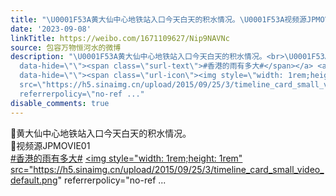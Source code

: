 ```yaml
---
title: "\U0001F53A黄大仙中心地铁站入口今天白天的积水情况。\U0001F53A视频源JPMOVIE01#香港的雨有多大# 包容万物恒河水的微博视频"
date: '2023-09-08'
linkTitle: https://weibo.com/1671109627/Nip9NAVNc
source: 包容万物恒河水的微博
description: "\U0001F53A黄大仙中心地铁站入口今天白天的积水情况。<br>\U0001F53A视频源JPMOVIE01<br><a href=\"https://m.weibo.cn/search?containerid=231522type%3D1%26t%3D10%26q%3D%23%E9%A6%99%E6%B8%AF%E7%9A%84%E9%9B%A8%E6%9C%89%E5%A4%9A%E5%A4%A7%23&amp;extparam=%23%E9%A6%99%E6%B8%AF%E7%9A%84%E9%9B%A8%E6%9C%89%E5%A4%9A%E5%A4%A7%23\"
  data-hide=\"\"><span class=\"surl-text\">#香港的雨有多大#</span></a> <a href=\"https://video.weibo.com/show?fid=1034:4943865921077256\"
  data-hide=\"\"><span class=\"url-icon\"><img style=\"width: 1rem;height: 1rem\"
  src=\"https://h5.sinaimg.cn/upload/2015/09/25/3/timeline_card_small_video_default.png\"
  referrerpolicy=\"no-ref ..."
disable_comments: true
---
```

🔺黄大仙中心地铁站入口今天白天的积水情况。<br>🔺视频源JPMOVIE01<br><a href="https://m.weibo.cn/search?containerid=231522type%3D1%26t%3D10%26q%3D%23%E9%A6%99%E6%B8%AF%E7%9A%84%E9%9B%A8%E6%9C%89%E5%A4%9A%E5%A4%A7%23&amp;extparam=%23%E9%A6%99%E6%B8%AF%E7%9A%84%E9%9B%A8%E6%9C%89%E5%A4%9A%E5%A4%A7%23" data-hide=""><span class="surl-text">#香港的雨有多大#</span></a> <a href="https://video.weibo.com/show?fid=1034:4943865921077256" data-hide=""><span class="url-icon"><img style="width: 1rem;height: 1rem" src="https://h5.sinaimg.cn/upload/2015/09/25/3/timeline_card_small_video_default.png" referrerpolicy="no-ref ...